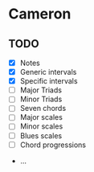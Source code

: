 # Cameron

## TODO

* [X] Notes
* [X] Generic intervals
* [X] Specific intervals
* [ ] Major Triads
* [ ] Minor Triads
* [ ] Seven chords
* [ ] Major scales
* [ ] Minor scales
* [ ] Blues scales
* [ ] Chord progressions
* ...
